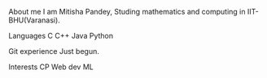 About me
I am Mitisha Pandey, Studing mathematics and computing in IIT-BHU(Varanasi).

Languages
C
C++
Java
Python

Git experience
Just begun.

Interests
CP
Web dev
ML
